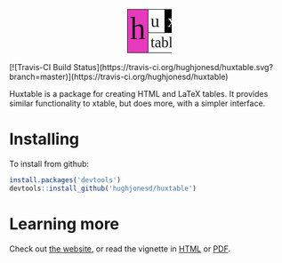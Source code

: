 
<table class="huxtable" style="width: 60pt; margin-left: auto; margin-right: auto;height: 60pt;">
<col style="width: 40%;">
<col style="width: 30%;">
<col style="width: 30%;">
<tr>
<td rowspan="2" style="vertical-align: top; text-align: left; white-space: nowrap; border-width:1px 1px 1px 1px; border-style: solid; padding: 2px 4px 2px 4px; background-color: rgb(232, 58, 188); ">
<span style="font-size:42pt; font-family: Palatino, Palatino Linotype, Palatino LT STD, Book Antiqua, Georgia, serif; ">h</span>
</td>
<td style="vertical-align: top; text-align: left; white-space: nowrap; border-width:1px 1px 1px 1px; border-style: solid; padding: 2px 4px 2px 4px; ">
<span style="font-size:24pt; font-family: Palatino, Palatino Linotype, Palatino LT STD, Book Antiqua, Georgia, serif; ">u</span>
</td>
<td style="vertical-align: top; text-align: left; white-space: nowrap; border-width:1px 1px 1px 1px; border-style: solid; padding: 2px 4px 2px 4px; background-color: rgb(0, 0, 0); ">
<span style="color: rgb(255, 255, 255); font-size:24pt; font-family: Palatino, Palatino Linotype, Palatino LT STD, Book Antiqua, Georgia, serif; ">x</span>
</td>
</tr>
<tr>
<td colspan="2" style="vertical-align: top; text-align: left; white-space: nowrap; border-width:1px 1px 1px 1px; border-style: solid; padding: 2px 4px 2px 4px; ">
<span style="font-size:20pt; font-family: Palatino, Palatino Linotype, Palatino LT STD, Book Antiqua, Georgia, serif; ">table</span>
</td>
</tr>
</table>
[![Travis-CI Build Status](https://travis-ci.org/hughjonesd/huxtable.svg?branch=master)](https://travis-ci.org/hughjonesd/huxtable)

<!-- README.md is generated from README.Rmd. Please edit that file -->
Huxtable is a package for creating HTML and LaTeX tables. It provides similar functionality to xtable, but does more, with a simpler interface.

Installing
==========

To install from github:

``` r
install.packages('devtools')
devtools::install_github('hughjonesd/huxtable')
```

Learning more
=============

Check out [the website](http://hughjonesd.github.io/huxtable), or read the vignette in [HTML](http://hughjonesd.github.io/huxtable/introduction-to-huxtable.html) or [PDF](http://hughjonesd.github.io/huxtable/introduction-to-huxtable.pdf).
